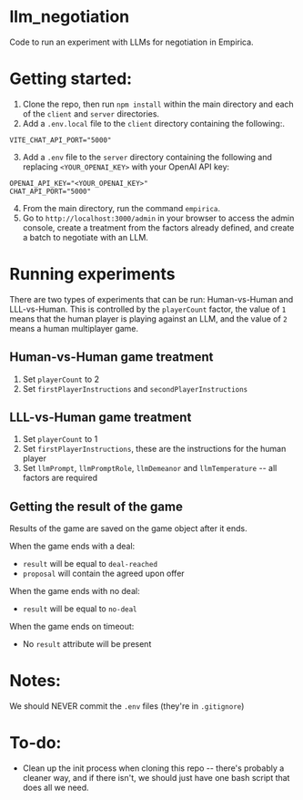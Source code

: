 # llm_negotiation
Code to run an experiment with LLMs for negotiation in Empirica. 

# Getting started:
1. Clone the repo, then run `npm install` within the main directory and each of the `client` and `server` directories. 
2. Add a `.env.local` file to the `client` directory containing the following:.
```
VITE_CHAT_API_PORT="5000"
```
3. Add a `.env` file to the `server` directory containing the following and replacing `<YOUR_OPENAI_KEY>` with your OpenAI API key:
```
OPENAI_API_KEY="<YOUR_OPENAI_KEY>"
CHAT_API_PORT="5000"
```
4. From the main directory, run the command `empirica`. 
5. Go to `http://localhost:3000/admin` in your browser to access the admin console, create a treatment from the factors already defined, and create a batch to negotiate with an LLM. 

# Running experiments

There are two types of experiments that can be run: Human-vs-Human and LLL-vs-Human. This is controlled by the `playerCount` factor, the value of `1` means that the human player is playing against an LLM, and the value of `2` means a human multiplayer game.

## Human-vs-Human game treatment
1. Set `playerCount` to 2
2. Set `firstPlayerInstructions` and `secondPlayerInstructions`

## LLL-vs-Human game treatment
1. Set `playerCount` to 1
2. Set `firstPlayerInstructions`, these are the instructions for the human player
3. Set `llmPrompt`, `llmPromptRole`, `llmDemeanor` and `llmTemperature` -- all factors are required

## Getting the result of the game
Results of the game are saved on the game object after it ends.

When the game ends with a deal:
* `result` will be equal to `deal-reached`
* `proposal` will contain the agreed upon offer

When the game ends with no deal:
* `result` will be equal to `no-deal`

When the game ends on timeout:
* No `result` attribute will be present

# Notes:
We should NEVER commit the `.env` files (they're in `.gitignore`)

# To-do: 
* Clean up the init process when cloning this repo -- there's probably a cleaner way, and if there isn't, we should just have one bash script that does all we need. 
